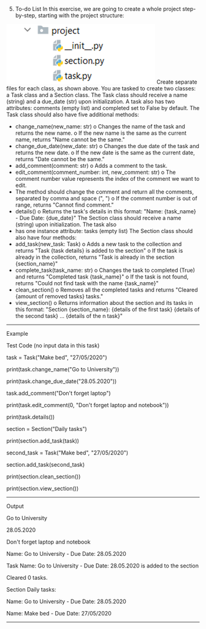 5.	To-do List
In this exercise, we are going to create a whole project step-by-step, starting with the project structure:

![img.png](img.png)
Create separate files for each class, as shown above. You are tasked to create two classes: 
a Task class and a Section class.
The Task class should receive a name (string) and a due_date (str) upon initialization.
A task also has two attributes: comments (empty list) and completed set to False by default.
The Task class should also have five additional methods:
-	change_name(new_name: str)
o	Changes the name of the task and returns the new name.
o	If the new name is the same as the current name, returns "Name cannot be the same."
-	change_due_date(new_date: str) 
o	Changes the due date of the task and returns the new date.
o	If the new date is the same as the current date, returns "Date cannot be the same."
-	add_comment(comment: str)
o	Adds a comment to the task.
-	edit_comment(comment_number: int, new_comment: str)
o	The comment number value represents the index of the comment we want to edit.
- The method should change the comment and return all the comments, separated by comma and space (", ")
o	If the comment number is out of range, returns "Cannot find comment."
-	details()
o	Returns the task's details in this format:
"Name: {task_name} - Due Date: {due_date}"
The Section class should receive a name (string) upon initialization. The task also
- has one instance attribute: tasks (empty list)
The Section class should also have four methods:
-	add_task(new_task: Task)
o	Adds a new task to the collection and returns "Task {task details} is added to the section"
o	If the task is already in the collection, returns "Task is already in the section {section_name}"
-	complete_task(task_name: str) 
o	Changes the task to completed (True) and returns "Completed task {task_name}"
o	If the task is not found, returns "Could not find task with the name {task_name}"
-	clean_section()
o	Removes all the completed tasks and returns "Cleared {amount of removed tasks} tasks."
-	view_section()
o	Returns information about the section and its tasks in this format:
    "Section {section_name}:
     {details of the first task}
     {details of the second task}
     …
     {details of the n task}"

_______________________________________________
Example

Test Code	(no input data in this task)


task = Task("Make bed", "27/05/2020")

print(task.change_name("Go to University"))

print(task.change_due_date("28.05.2020"))

task.add_comment("Don't forget laptop")

print(task.edit_comment(0, "Don't forget laptop and notebook"))

print(task.details())

section = Section("Daily tasks")

print(section.add_task(task))

second_task = Task("Make bed", "27/05/2020")

section.add_task(second_task)

print(section.clean_section())

print(section.view_section())
_______________________________________________
Output

Go to University

28.05.2020

Don't forget laptop and notebook

Name: Go to University - Due Date: 28.05.2020

Task Name: Go to University - Due Date: 28.05.2020 is added to the section

Cleared 0 tasks.

Section Daily tasks:

Name: Go to University - Due Date: 28.05.2020

Name: Make bed - Due Date: 27/05/2020
_______________________________________________